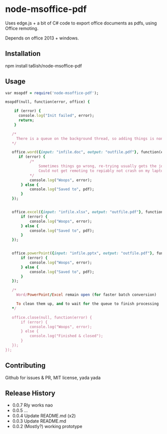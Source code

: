 node-msoffice-pdf
=================

Uses edge.js + a bit of C# code to export office documents
as pdfs, using Office remoting.

Depends on office 2013 + windows.

## Installation

   npm install ta6ish/node-msoffice-pdf
  
## Usage
```ruby
var msopdf = require('node-msoffice-pdf');

msopdf(null, function(error, office) { 

    if (error) {
      console.log("Init failed", error);
      return;
    }

   /*
     There is a queue on the background thread, so adding things is non-blocking.
   */

   office.word({input: "infile.doc", output: "outfile.pdf"}, function(error, pdf) {
      if (error) {
           /* 
               Sometimes things go wrong, re-trying usually gets the job done
               Could not get remoting to repiably not crash on my laptop
           */
           console.log("Woops", error);
       } else {
           console.log("Saved to", pdf);
       }
   });


   office.excel({input: "infile.xlsx", output: "outfile.pdf"}, function(error, pdf) {
       if (error) {
           console.log("Woops", error);
       } else {
           console.log("Saved to", pdf);
       }
   });


   office.powerPoint({input: "infile.pptx", output: "outfile.pdf"}, function(error, pdf) {
       if (error) {
           console.log("Woops", error);
       } else {
           console.log("Saved to", pdf);
       }
   });

   /*
     Word/PowerPoint/Excel remain open (for faster batch conversion)

     To clean them up, and to wait for the queue to finish processing
   */

   office.close(null, function(error) {
       if (error) {
           console.log("Woops", error);
       } else {
           console.log("Finished & closed");
       }
   });
});
```


## Contributing

  Github for issues & PR, MIT license, yada yada
  
## Release History

* 0.0.7 Rly works nao
* 0.0.5 ...
* 0.0.4 Update README.md (x2)
* 0.0.3 Update README.md
* 0.0.2 (Mostly?) working prototype
